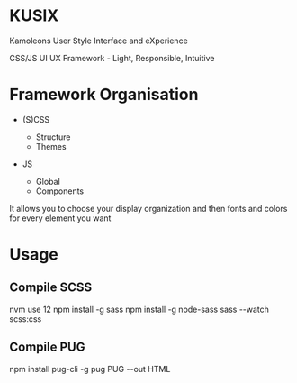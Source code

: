# KUSIX
Kamoleons User Style Interface and eXperience

CSS/JS UI UX Framework - Light, Responsible, Intuitive


# Framework Organisation

- (S)CSS
  - Structure
  - Themes

- JS
  - Global
  - Components

It allows you to choose your display organization and then fonts and colors for every element you want

# Usage

## Compile SCSS
nvm use 12
npm install -g sass
npm install -g node-sass
sass --watch scss:css


## Compile PUG
npm install pug-cli -g
pug PUG --out HTML
